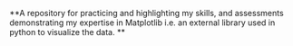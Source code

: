 **A repository for practicing and highlighting my skills, and assessments demonstrating my expertise in Matplotlib i.e. an external library used in python to visualize the data.
**
